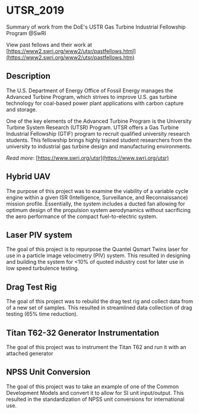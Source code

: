 # UTSR_2019
Summary of work from the DoE's USTR Gas Turbine Industrial Fellowship Program @SwRI

View past fellows and their work at [https://www2.swri.org/www2/utsr/pastfellows.html](https://www2.swri.org/www2/utsr/pastfellows.htm)

## Description
The U.S. Department of Energy Office of Fossil Energy manages the Advanced Turbine Program, which strives to improve U.S. gas turbine technology for coal-based power plant applications with carbon capture and storage.

One of the key elements of the Advanced Turbine Program is the University Turbine System Research (UTSR) Program. UTSR offers a Gas Turbine Industrial Fellowship (GTIF) program to recruit qualified university research students. This fellowship brings highly trained student researchers from the university to industrial gas turbine design and manufacturing environments. 

_Read more_: [https://www.swri.org/utsr](https://www.swri.org/utsr)


## Hybrid UAV
The purpose of this project was to examine the viability of a variable cycle engine within a given ISR (Intelligence, Surveillance, and Reconnaissance) mission profile. Essentially, the system includes a ducted fan allowing for optimum design of the propulsion system aerodynamics without sacrificing the aero performance of the compact fuel-to-electric system.


## Laser PIV system
The goal of this project is to repurpose the Quantel Qsmart Twins laser for use in a particle image velocimetry (PIV) system. This resulted in designing and building the system for <10% of quoted industry cost for later use in low speed turbulence testing.

## Drag Test Rig
The  goal  of  this  project  was  to rebuild  the  drag  test  rig  and  collect  data  from of  a  new  set  of  samples. This resulted in streamlined data collection of drag testing (65% time reduction).

## Titan T62-32 Generator Instrumentation
The goal of this project was to instrument the Titan T62 and run it with an attached generator

## NPSS Unit Conversion
The goal of this project was to take an example of one of the Common Development Models and convert it to allow for SI unit input/output. This resulted in the standardization of NPSS unit conversions for international use.
